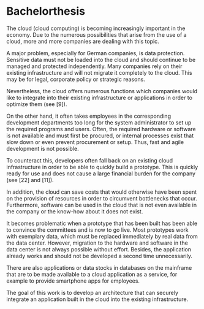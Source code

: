 # Bachelorthesis

The cloud (cloud computing) is becoming increasingly important in the economy. Due to the numerous possibilities that arise from the use of a cloud, more and more companies are dealing with this topic.

A major problem, especially for German companies, is data protection. Sensitive data must not be loaded into the cloud and should continue to be managed and protected independently. Many companies rely on their existing infrastructure and will not migrate it completely to the cloud. This may be for legal, corporate policy or strategic reasons.

Nevertheless, the cloud offers numerous functions which companies would like to integrate into their existing infrastructure or applications in order to optimize them (see [9]).

On the other hand, it often takes employees in the corresponding development departments too long for the system administrator to set up the required programs and users. Often, the required hardware or software is not available and must first be procured, or internal processes exist that slow down or even prevent procurement or setup. Thus, fast and agile development is not possible.

To counteract this, developers often fall back on an existing cloud infrastructure in order to be able to quickly build a prototype. This is quickly ready for use and does not cause a large financial burden for the company (see [22] and [11]).

In addition, the cloud can save costs that would otherwise have been spent on the provision of resources in order to circumvent bottlenecks that occur. Furthermore, software can be used in the cloud that is not even available in the company or the know-how about it does not exist.

It becomes problematic when a prototype that has been built has been able to convince the committees and is now to go live. Most prototypes work with exemplary data, which must be replaced immediately by real data from the data center. However, migration to the hardware and software in the data center is not always possible without effort. Besides, the application already works and should not be developed a second time unnecessarily.

There are also applications or data stocks in databases on the mainframe that are to be made available to a cloud application as a service, for example to provide smartphone apps for employees.

The goal of this work is to develop an architecture that can securely integrate an application built in the cloud into the existing infrastructure.